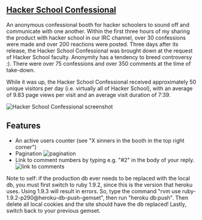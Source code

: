 ## [Hacker School Confessional](http://i.imgur.com/yVqvE.gif)
An anonymous confessional booth for hacker schoolers to sound off and communicate with one another. Within the first three hours of my sharing the product with hacker school in our IRC channel, over 30 confessions were made and over 200 reactions were posted. Three days after its release, the Hacker School Confessional was brought down at the request of Hacker School faculty. Anonymity has a tendency to breed controversy :). There were over 75 confessions and over 350 comments at the time of take-down.

While it was up, the Hacker School Confessional received approximately 50 unique visitors per day (i.e. virtually all of Hacker School), with an average of 9.83 page views per visit and an average visit duration of 7:39.

![Hacker School Confessional screenshot](http://i.imgur.com/e6OBE.gif "gone forever")

## Features
* An active users counter (see "X sinners in the booth in the top right corner")
* Pagination ![pagination](http://i.imgur.com/Pzi0z.png "7 pages wow!")
* Link to comment numbers by typing e.g. "#2" in the body of your reply. ![link to comments](http://i.imgur.com/sceMm.png "so fancy.")


Note to self: if the production db ever needs to be replaced with the local db, you must first switch to ruby 1.9.2, since this is the version that heroku uses. Using 1.9.3 will result in errors. So, type the command "rvm use ruby-1.9.2-p290@heroku-db-push-gemset", then run "heroku db:push". Then delete all local cookies and the site should have the db replaced! Lastly, switch back to your previous gemset.